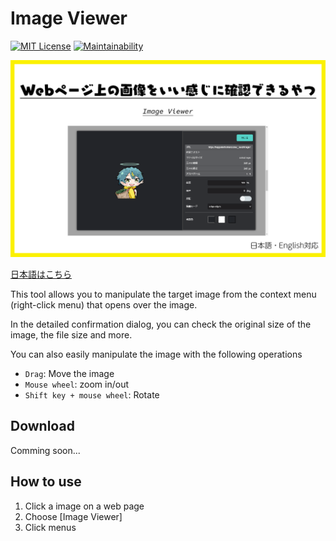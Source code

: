 # Image Viewer

[![MIT License](http://img.shields.io/badge/license-MIT-blue.svg?style=flat)](LICENSE) [![Maintainability](https://api.codeclimate.com/v1/badges/2ecea4aab33e03fa6016/maintainability)](https://codeclimate.com/github/heppokofrontend/chrome-extension-image-viewer/maintainability)

![](./images/main.png)

[日本語はこちら](./README--ja.md)

This tool allows you to manipulate the target image from the context menu (right-click menu) that opens over the image.

In the detailed confirmation dialog, you can check the original size of the image, the file size and more.

You can also easily manipulate the image with the following operations

- `Drag`: Move the image
- `Mouse wheel`: zoom in/out
- `Shift key + mouse wheel`: Rotate

## Download

Comming soon...

<!-- Install it on your Google Chrome from here. -->

<!-- [![Available in the Chrome Web Store](./images/iNEddTyWiMfLSwFD6qGq.png)](https://chrome.google.com/webstore/detail/close-duplicate-tab/ollnnjepahcgphpjjhcfohpelmpldghj) -->

## How to use

1. Click a image on a web page
2. Choose [Image Viewer]
3. Click menus
